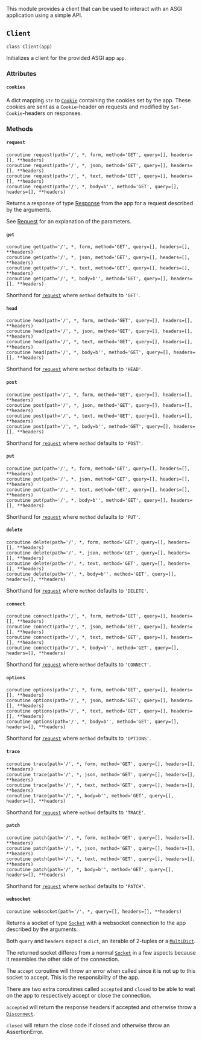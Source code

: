 This module provides a client that can be used to interact with an ASGI
application using a simple API.

## `Client`
`class Client(app)`

Initializes a client for the provided ASGI app `app`.

### Attributes
#### `cookies`
A dict mapping `str` to [`Cookie`](http.md#cookie) containing the cookies set
by the app. These cookies are sent as a `Cookie`-header on requests and
modified by `Set-Cookie`-headers on responses.

### Methods
#### `request`
`coroutine request(path='/', *, form, method='GET', query=[], headers=[], **headers)`  
`coroutine request(path='/', *, json, method='GET', query=[], headers=[], **headers)`  
`coroutine request(path='/', *, text, method='GET', query=[], headers=[], **headers)`  
`coroutine request(path='/', *, body=b'', method='GET', query=[], headers=[], **headers)`

Returns a response of type [Response](http.md#response) from the app for a
request described by the arguments.

See [Request](http.md#request) for an explanation of the parameters.

#### `get`
`coroutine get(path='/', *, form, method='GET', query=[], headers=[], **headers)`  
`coroutine get(path='/', *, json, method='GET', query=[], headers=[], **headers)`  
`coroutine get(path='/', *, text, method='GET', query=[], headers=[], **headers)`  
`coroutine get(path='/', *, body=b'', method='GET', query=[], headers=[], **headers)`

Shorthand for [`request`](client.md#request) where `method` defaults to `'GET'`.

#### `head`
`coroutine head(path='/', *, form, method='GET', query=[], headers=[], **headers)`  
`coroutine head(path='/', *, json, method='GET', query=[], headers=[], **headers)`  
`coroutine head(path='/', *, text, method='GET', query=[], headers=[], **headers)`  
`coroutine head(path='/', *, body=b'', method='GET', query=[], headers=[], **headers)`

Shorthand for [`request`](client.md#request) where `method` defaults to `'HEAD'`.

#### `post`
`coroutine post(path='/', *, form, method='GET', query=[], headers=[], **headers)`  
`coroutine post(path='/', *, json, method='GET', query=[], headers=[], **headers)`  
`coroutine post(path='/', *, text, method='GET', query=[], headers=[], **headers)`  
`coroutine post(path='/', *, body=b'', method='GET', query=[], headers=[], **headers)`

Shorthand for [`request`](client.md#request) where `method` defaults to `'POST'`.

#### `put`
`coroutine put(path='/', *, form, method='GET', query=[], headers=[], **headers)`  
`coroutine put(path='/', *, json, method='GET', query=[], headers=[], **headers)`  
`coroutine put(path='/', *, text, method='GET', query=[], headers=[], **headers)`  
`coroutine put(path='/', *, body=b'', method='GET', query=[], headers=[], **headers)`

Shorthand for [`request`](client.md#request) where `method` defaults to `'PUT'`.

#### `delete`
`coroutine delete(path='/', *, form, method='GET', query=[], headers=[], **headers)`  
`coroutine delete(path='/', *, json, method='GET', query=[], headers=[], **headers)`  
`coroutine delete(path='/', *, text, method='GET', query=[], headers=[], **headers)`  
`coroutine delete(path='/', *, body=b'', method='GET', query=[], headers=[], **headers)`

Shorthand for [`request`](client.md#request) where `method` defaults to `'DELETE'`.

#### `connect`
`coroutine connect(path='/', *, form, method='GET', query=[], headers=[], **headers)`  
`coroutine connect(path='/', *, json, method='GET', query=[], headers=[], **headers)`  
`coroutine connect(path='/', *, text, method='GET', query=[], headers=[], **headers)`  
`coroutine connect(path='/', *, body=b'', method='GET', query=[], headers=[], **headers)`

Shorthand for [`request`](client.md#request) where `method` defaults to `'CONNECT'`.

#### `options`
`coroutine options(path='/', *, form, method='GET', query=[], headers=[], **headers)`  
`coroutine options(path='/', *, json, method='GET', query=[], headers=[], **headers)`  
`coroutine options(path='/', *, text, method='GET', query=[], headers=[], **headers)`  
`coroutine options(path='/', *, body=b'', method='GET', query=[], headers=[], **headers)`

Shorthand for [`request`](client.md#request) where `method` defaults to `'OPTIONS'`.

#### `trace`
`coroutine trace(path='/', *, form, method='GET', query=[], headers=[], **headers)`  
`coroutine trace(path='/', *, json, method='GET', query=[], headers=[], **headers)`  
`coroutine trace(path='/', *, text, method='GET', query=[], headers=[], **headers)`  
`coroutine trace(path='/', *, body=b'', method='GET', query=[], headers=[], **headers)`

Shorthand for [`request`](client.md#request) where `method` defaults to `'TRACE'`.

#### `patch`
`coroutine patch(path='/', *, form, method='GET', query=[], headers=[], **headers)`  
`coroutine patch(path='/', *, json, method='GET', query=[], headers=[], **headers)`  
`coroutine patch(path='/', *, text, method='GET', query=[], headers=[], **headers)`  
`coroutine patch(path='/', *, body=b'', method='GET', query=[], headers=[], **headers)`

Shorthand for [`request`](client.md#request) where `method` defaults to `'PATCH'`.

#### `websocket`
`coroutine websocket(path='/', *, query=[], headers=[], **headers)`

Returns a socket of type [`Socket`](http.md#socket) with a websocket connection
to the app described by the arguments.

Both `query` and `headers` expect a `dict`, an iterable of 2-tuples or a
[`MultiDict`](multidict.md#multidict).

The returned socket differes from a normal [`Socket`](http.md#socket) in a few
aspects because it resembles the other side of the connection.

The `accept` coroutine will throw an error when called since it is not up to
this socket to accept. This is the responsibility of the app.

There are two extra coroutines called `accepted` and `closed` to be able to
wait on the app to respectively accept or close the connection.

`accepted` will return the response headers if accepted and otherwise throw a
[`Disconnect`](http.md#disconnect).

`closed` will return the close code if closed and otherwise throw an
AssertionError.
